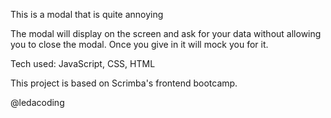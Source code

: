 This is a modal that is quite annoying

The modal will display on the screen and ask for your data without allowing you to close the modal. Once you give in it will mock you for it.

Tech used: JavaScript, CSS, HTML

This project is based on Scrimba's frontend bootcamp.

@ledacoding